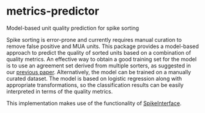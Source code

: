 # metrics-predictor
Model-based unit quality prediction for spike sorting

Spike sorting is error-prone and currently requires manual curation to remove false positive and MUA units. This package provides a model-based approach to predict the quality of sorted units based on a combination of quality metrics. An effective way to obtain a good training set for the model is to use an agreement set derived from multiple sorters, as suggested in our [previous paper](https://elifesciences.org/articles/61834). Alternatively, the model can be trained on a manually curated dataset. The model is based on logistic regression along with appropriate transformations, so the classification results can be easily interpreted in terms of the quality metrics.

This implementation makes use of the functionality of [SpikeInterface](https://github.com/SpikeInterface/spikeinterface).

